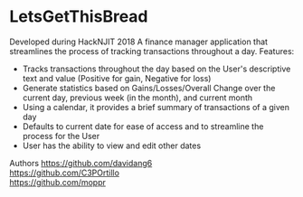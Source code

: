 # LetsGetThisBread

Developed during HackNJIT 2018
A finance manager application that streamlines the process of tracking transactions throughout a day.
Features:
* Tracks transactions throughout the day based on the User's descriptive text and value (Positive for gain, Negative for loss)
* Generate statistics based on Gains/Losses/Overall Change over the current day, previous week (in the month), and current month
* Using a calendar, it provides a brief summary of transactions of a given day
* Defaults to current date for ease of access and to streamline the process for the User
* User has the ability to view and edit other dates 

Authors
https://github.com/davidang6  
https://github.com/C3POrtillo  
https://github.com/moppr  
